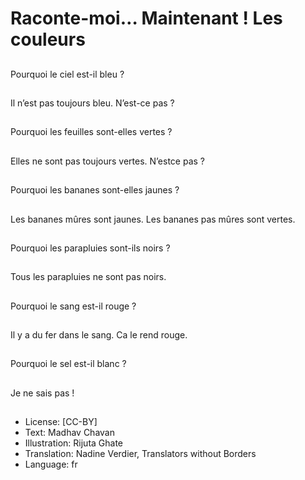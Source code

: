 # Raconte-moi… Maintenant ! Les couleurs

##
Pourquoi le ciel est-il
bleu ?

##
Il n’est pas toujours
bleu. N’est-ce pas ?

##
Pourquoi les feuilles
sont-elles vertes ?

##
Elles ne sont pas
toujours vertes. N’estce pas ?

##
Pourquoi les bananes
sont-elles jaunes ?

##
Les bananes mûres sont
jaunes.
Les bananes pas mûres
sont vertes.

##
Pourquoi les parapluies
sont-ils noirs ?

##
Tous les parapluies ne
sont pas noirs.

##
Pourquoi le sang est-il
rouge ?

##
Il y a du fer dans le
sang.
Ca le rend rouge.

##
Pourquoi le sel est-il
blanc ?

##
Je ne sais pas !

##
* License: [CC-BY]
* Text: Madhav Chavan
* Illustration: Rijuta Ghate
* Translation: Nadine Verdier, Translators without Borders
* Language: fr
